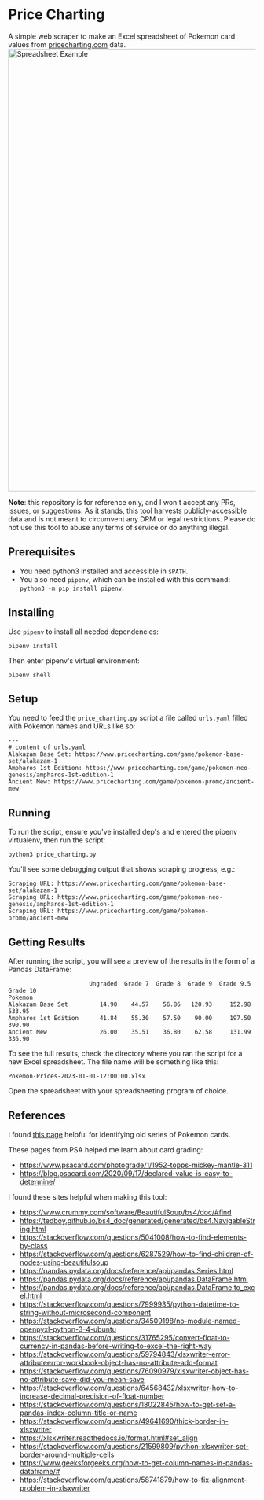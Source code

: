 # Price Charting

A simple web scraper to make an Excel spreadsheet of Pokemon card values from [pricecharting.com](https://www.pricecharting.com/) data.
<img src="https://github.com/bxbrenden/price_charting/blob/main/spreadsheet-example.png" width="900px" title="Spreadsheet Example">

**Note**: this repository is for reference only, and I won't accept any PRs, issues, or suggestions.
As it stands, this tool harvests publicly-accessible data and is not meant to circumvent any DRM or legal restrictions.
Please do not use this tool to abuse any terms of service or do anything illegal.


## Prerequisites
- You need python3 installed and accessible in `$PATH`.
- You also need `pipenv`, which can be installed with this command: `python3 -m pip install pipenv`.

## Installing
Use `pipenv` to install all needed dependencies:
```
pipenv install
```

Then enter pipenv's virtual environment:
```
pipenv shell
```

## Setup
You need to feed the `price_charting.py` script a file called `urls.yaml` filled with Pokemon names and URLs like so:
```
---
# content of urls.yaml
Alakazam Base Set: https://www.pricecharting.com/game/pokemon-base-set/alakazam-1
Ampharos 1st Edition: https://www.pricecharting.com/game/pokemon-neo-genesis/ampharos-1st-edition-1
Ancient Mew: https://www.pricecharting.com/game/pokemon-promo/ancient-mew
```

## Running
To run the script, ensure you've installed dep's and entered the pipenv virtualenv, then run the script:
```
python3 price_charting.py
```

You'll see some debugging output that shows scraping progress, e.g.:
```
Scraping URL: https://www.pricecharting.com/game/pokemon-base-set/alakazam-1
Scraping URL: https://www.pricecharting.com/game/pokemon-neo-genesis/ampharos-1st-edition-1
Scraping URL: https://www.pricecharting.com/game/pokemon-promo/ancient-mew
```

## Getting Results
After running the script, you will see a preview of the results in the form of a Pandas DataFrame:
```
                       Ungraded  Grade 7  Grade 8  Grade 9  Grade 9.5  Grade 10
Pokemon
Alakazam Base Set         14.90    44.57    56.86   120.93     152.98    533.95
Ampharos 1st Edition      41.84    55.30    57.50    90.00     197.50    390.90
Ancient Mew               26.00    35.51    36.80    62.58     131.99    336.90
```

To see the full results, check the directory where you ran the script for a new Excel spreadsheet.
The file name will be something like this:
```
Pokemon-Prices-2023-01-01-12:00:00.xlsx
```

Open the spreadsheet with your spreadsheeting program of choice.

## References
I found [this page](https://relentlessdragon.com/pokemon-card-game/identifying-early-pokemon-cards/) helpful for identifying old series of Pokemon cards.

These pages from PSA helped me learn about card grading:
- https://www.psacard.com/photograde/1/1952-topps-mickey-mantle-311
- https://blog.psacard.com/2020/09/17/declared-value-is-easy-to-determine/

I found these sites helpful when making this tool:
- https://www.crummy.com/software/BeautifulSoup/bs4/doc/#find
- https://tedboy.github.io/bs4_doc/generated/generated/bs4.NavigableString.html
- https://stackoverflow.com/questions/5041008/how-to-find-elements-by-class
- https://stackoverflow.com/questions/6287529/how-to-find-children-of-nodes-using-beautifulsoup
- https://pandas.pydata.org/docs/reference/api/pandas.Series.html
- https://pandas.pydata.org/docs/reference/api/pandas.DataFrame.html
- https://pandas.pydata.org/docs/reference/api/pandas.DataFrame.to_excel.html
- https://stackoverflow.com/questions/7999935/python-datetime-to-string-without-microsecond-component
- https://stackoverflow.com/questions/34509198/no-module-named-openpyxl-python-3-4-ubuntu
- https://stackoverflow.com/questions/31765295/convert-float-to-currency-in-pandas-before-writing-to-excel-the-right-way
- https://stackoverflow.com/questions/59794843/xlsxwriter-error-attributeerror-workbook-object-has-no-attribute-add-format
- https://stackoverflow.com/questions/76090979/xlsxwriter-object-has-no-attribute-save-did-you-mean-save
- https://stackoverflow.com/questions/64568432/xlsxwriter-how-to-increase-decimal-precision-of-float-number
- https://stackoverflow.com/questions/18022845/how-to-get-set-a-pandas-index-column-title-or-name
- https://stackoverflow.com/questions/49641690/thick-border-in-xlsxwriter
- https://xlsxwriter.readthedocs.io/format.html#set_align
- https://stackoverflow.com/questions/21599809/python-xlsxwriter-set-border-around-multiple-cells
- https://www.geeksforgeeks.org/how-to-get-column-names-in-pandas-dataframe/#
- https://stackoverflow.com/questions/58741879/how-to-fix-alignment-problem-in-xlsxwriter
